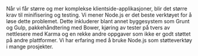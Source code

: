 Når vi får større og mer komplekse klientside-applikasjoner, blir det større krav til minifisering og testing. Vi mener Node.js er det beste verktøyet for å løse dette problemet. Dette inkluderer blant annet byggesystem som Grunt og Gulp, pakkehåndtering med Bower, kjøring av tester på tvers av nettlesere med Karma og en rekke andre oppgaver som ikke er godt støttet på andre plattformer. Vi har erfaring med å bruke Node.js som støtteverktøy i mange prosjekter.